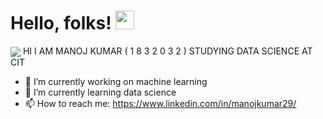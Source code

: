# Hello, folks! <img src="https://raw.githubusercontent.com/MartinHeinz/MartinHeinz/master/wave.gif" width="30px">

<img align="center" src="https://github-readme-stats.vercel.app/api/<CARD_TYPE>/?username=<USERNAME>&theme=<THEME_NAME>" />
HI I AM MANOJ KUMAR ( 1 8 3 2 0 3 2 )  STUDYING DATA SCIENCE AT CIT

- 🔭 I’m currently working on machine learning
- 🌱 I’m currently learning data science
- 📫 How to reach me: https://www.linkedin.com/in/manojkumar29/
